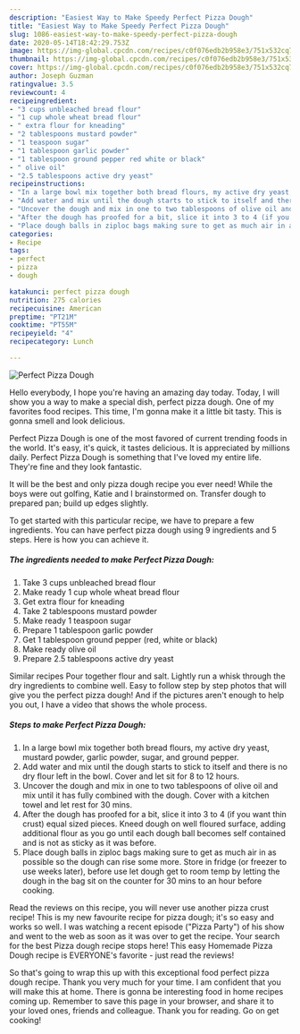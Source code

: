 ```yaml
---
description: "Easiest Way to Make Speedy Perfect Pizza Dough"
title: "Easiest Way to Make Speedy Perfect Pizza Dough"
slug: 1086-easiest-way-to-make-speedy-perfect-pizza-dough
date: 2020-05-14T18:42:29.753Z
image: https://img-global.cpcdn.com/recipes/c0f076edb2b958e3/751x532cq70/perfect-pizza-dough-recipe-main-photo.jpg
thumbnail: https://img-global.cpcdn.com/recipes/c0f076edb2b958e3/751x532cq70/perfect-pizza-dough-recipe-main-photo.jpg
cover: https://img-global.cpcdn.com/recipes/c0f076edb2b958e3/751x532cq70/perfect-pizza-dough-recipe-main-photo.jpg
author: Joseph Guzman
ratingvalue: 3.5
reviewcount: 4
recipeingredient:
- "3 cups unbleached bread flour"
- "1 cup whole wheat bread flour"
- " extra flour for kneading"
- "2 tablespoons mustard powder"
- "1 teaspoon sugar"
- "1 tablespoon garlic powder"
- "1 tablespoon ground pepper red white or black"
- " olive oil"
- "2.5 tablespoons active dry yeast"
recipeinstructions:
- "In a large bowl mix together both bread flours, my active dry yeast, mustard powder, garlic powder, sugar, and ground pepper."
- "Add water and mix until the dough starts to stick to itself and there is no dry flour left in the bowl. Cover and let sit for 8 to 12 hours."
- "Uncover the dough and mix in one to two tablespoons of olive oil and mix until it has fully combined with the dough. Cover with a kitchen towel and let rest for 30 mins."
- "After the dough has proofed for a bit, slice it into 3 to 4 (if you want thin crust) equal sized pieces. Kneed dough on well floured surface, adding additional flour as you go until each dough ball becomes self contained and is not as sticky as it was before."
- "Place dough balls in ziploc bags making sure to get as much air in as possible so the dough can rise some more. Store in fridge (or freezer to use weeks later), before use let dough get to room temp by letting the dough in the bag sit on the counter for 30 mins to an hour before cooking."
categories:
- Recipe
tags:
- perfect
- pizza
- dough

katakunci: perfect pizza dough 
nutrition: 275 calories
recipecuisine: American
preptime: "PT21M"
cooktime: "PT55M"
recipeyield: "4"
recipecategory: Lunch

---
```



![Perfect Pizza Dough](https://img-global.cpcdn.com/recipes/c0f076edb2b958e3/751x532cq70/perfect-pizza-dough-recipe-main-photo.jpg)

Hello everybody, I hope you're having an amazing day today. Today, I will show you a way to make a special dish, perfect pizza dough. One of my favorites food recipes. This time, I'm gonna make it a little bit tasty. This is gonna smell and look delicious.

Perfect Pizza Dough is one of the most favored of current trending foods in the world. It's easy, it's quick, it tastes delicious. It is appreciated by millions daily. Perfect Pizza Dough is something that I've loved my entire life. They're fine and they look fantastic.

It will be the best and only pizza dough recipe you ever need! While the boys were out golfing, Katie and I brainstormed on. Transfer dough to prepared pan; build up edges slightly.


To get started with this particular recipe, we have to prepare a few ingredients. You can have perfect pizza dough using 9 ingredients and 5 steps. Here is how you can achieve it.

<!--inarticleads1-->

##### The ingredients needed to make Perfect Pizza Dough:

1. Take 3 cups unbleached bread flour
1. Make ready 1 cup whole wheat bread flour
1. Get  extra flour for kneading
1. Take 2 tablespoons mustard powder
1. Make ready 1 teaspoon sugar
1. Prepare 1 tablespoon garlic powder
1. Get 1 tablespoon ground pepper (red, white or black)
1. Make ready  olive oil
1. Prepare 2.5 tablespoons active dry yeast


Similar recipes Pour together flour and salt. Lightly run a whisk through the dry ingredients to combine well. Easy to follow step by step photos that will give you the perfect pizza dough! And if the pictures aren&#39;t enough to help you out, I have a video that shows the whole process. 

<!--inarticleads2-->

##### Steps to make Perfect Pizza Dough:

1. In a large bowl mix together both bread flours, my active dry yeast, mustard powder, garlic powder, sugar, and ground pepper.
1. Add water and mix until the dough starts to stick to itself and there is no dry flour left in the bowl. Cover and let sit for 8 to 12 hours.
1. Uncover the dough and mix in one to two tablespoons of olive oil and mix until it has fully combined with the dough. Cover with a kitchen towel and let rest for 30 mins.
1. After the dough has proofed for a bit, slice it into 3 to 4 (if you want thin crust) equal sized pieces. Kneed dough on well floured surface, adding additional flour as you go until each dough ball becomes self contained and is not as sticky as it was before.
1. Place dough balls in ziploc bags making sure to get as much air in as possible so the dough can rise some more. Store in fridge (or freezer to use weeks later), before use let dough get to room temp by letting the dough in the bag sit on the counter for 30 mins to an hour before cooking.


Read the reviews on this recipe, you will never use another pizza crust recipe! This is my new favourite recipe for pizza dough; it&#39;s so easy and works so well. I was watching a recent episode (&#34;Pizza Party&#34;) of his show and went to the web as soon as it was over to get the recipe. Your search for the best Pizza dough recipe stops here! This easy Homemade Pizza Dough recipe is EVERYONE&#39;s favorite - just read the reviews! 

So that's going to wrap this up with this exceptional food perfect pizza dough recipe. Thank you very much for your time. I am confident that you will make this at home. There is gonna be interesting food in home recipes coming up. Remember to save this page in your browser, and share it to your loved ones, friends and colleague. Thank you for reading. Go on get cooking!
